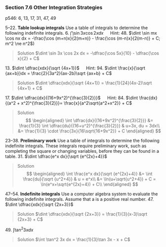 ### Section 7.6 Other Integration Strategies
p546: 6, 13, 17, 31, 47, 49

5–22\. **Table lookup integrals** Use a table of integrals to determine the following indefinite integrals.
6\. $\dint \sin 3x \cos 2x dx$  &emsp; Hint: 48. $\dint \sin mx \cos nx dx = -\frac{\cos (m+n)x}{2(m+n)} - \frac{\cos (m-n)x}{2(m-n)} + C; m^2 \ne n^2$)
>Solution
$\dint \sin 3x \cos 2x dx = -\dfrac{\cos 5x}{10} - \dfrac{\cos x}{2} + C$

13\. $\dint \dfrac{xdx}{\sqrt {4x+1}}$ &emsp; Hint: 94. $\dint \frac{x}{\sqrt {ax+b}}dx = \frac{2}{3a^2}(ax-2b)\sqrt {ax+b} + C$
>Solution
$\dint \dfrac{xdx}{\sqrt {4x+1}} = \frac{1}{24}(4x-2)\sqrt {4x+1} + C$

17\. $\dint \dfrac{dx}{(16+9x^2)^{\frac{3}{2}}}$ &emsp; Hint: 84. $\dint \frac{dx}{(a^2 + x^2)^{\frac{3}{2}}}= \frac{x}{a^2\sqrt{a^2+x^2}} + C$
>Solution
$$
\begin{aligned}
\int \dfrac{dx}{(16+9x^2)^{\frac{3}{2}}} &= \frac{1}{3} \int \dfrac{du}{(16+u^2)^{\frac{3}{2}}} & u=3x, du = 3dx\\
&= \frac{1}{3} \cdot \frac{3x}{16\sqrt{16+9x^2}} + C
\end{aligned}
$$

23–38\. **Preliminary work** Use a table of integrals to determine the following indefinite integrals. These integrals require preliminary work, such as completing the square or changing variables, before they can be found in a table.
31\. $\dint \dfrac{e^x dx}{\sqrt {e^{2x}+4}}$
>Solution
$$
\begin{aligned}
\int \frac{e^x dx}{\sqrt {e^{2x}+4}} &= \int \frac{du}{\sqrt {u^2+4}} & u = e^x\\
&= \ln(u+\sqrt{u^2+4}) + C = \ln(e^x+\sqrt{e^{2x}+4}) + C\\
\end{aligned}
$$

47–54\. **Indefinite integrals** Use a computer algebra system to evaluate the following indefinite integrals. Assume that a is a positive real number.
47\. $\dint \dfrac{xdx}{\sqrt {2x+3}}$
>Solution
$\dint \dfrac{xdx}{\sqrt {2x+3}} = \frac{1}{3}(x-3)\sqrt {2x+3} + C$

49\. $\int \tan^2 3x dx$
>Solution
$\int \tan^2 3x dx = \frac{1}{3}\tan 3x - x + C$
